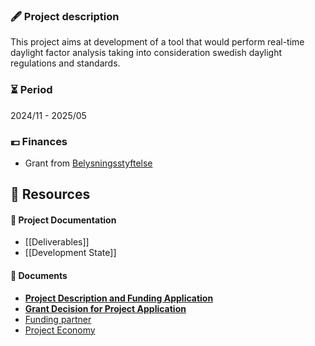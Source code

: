 
### 🖋 Project description

This project aims at development of a tool that would perform real-time daylight factor analysis taking into consideration swedish daylight regulations and standards. 

### ⏳ Period

2024/11 - 2025/05

### 💶  Finances

* Grant from [Belysningsstyftelse](https://belysningsstiftelsen.se/)


## 💎 Resources

#### 📃 Project Documentation

* [[Deliverables]]
* [[Development State]]

#### 💼 Documents

* [**Project Description and Funding Application**](https://docs.google.com/document/d/1cMpNtcEKCTBUFZxmDOSOluuHDZBzkffmDn3nZl9p9ZE/edit?usp=sharing)
* [**Grant Decision for Project Application**](https://docs.google.com/document/d/12CoYJ-gvLK1dx2xzhHcAyNIOsdb8l9Tw/edit?usp=sharing&ouid=103444667885312194078&rtpof=true&sd=true)
* [Funding partner](https://belysningsstiftelsen.se/)
* [Project Economy](https://drive.google.com/drive/folders/1ag9bIcsbAupyClyWdFVkik9xB04BppBt?usp=drive_link)









